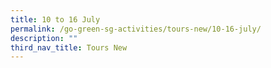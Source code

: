 ```yaml
---
title: 10 to 16 July
permalink: /go-green-sg-activities/tours-new/10-16-july/
description: ""
third_nav_title: Tours New
---
```

